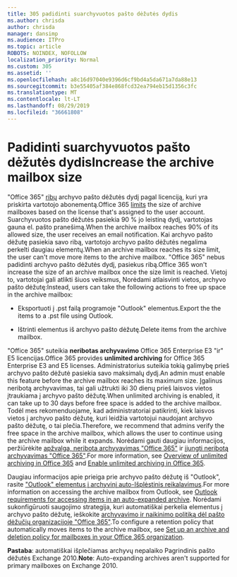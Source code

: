 ```yaml
---
title: 305 padidinti suarchyvuotos pašto dėžutės dydis
ms.author: chrisda
author: chrisda
manager: dansimp
ms.audience: ITPro
ms.topic: article
ROBOTS: NOINDEX, NOFOLLOW
localization_priority: Normal
ms.custom: 305
ms.assetid: ''
ms.openlocfilehash: a8c16d97040e9396d6cf9bd4a5da671a7da88e13
ms.sourcegitcommit: b3e55405af384e868fcd32ea794eb15d1356c3fc
ms.translationtype: MT
ms.contentlocale: lt-LT
ms.lasthandoff: 08/29/2019
ms.locfileid: "36661808"
---
```

# <a name="increase-the-archive-mailbox-size"></a><span data-ttu-id="52998-102">Padidinti suarchyvuotos pašto dėžutės dydis</span><span class="sxs-lookup"><span data-stu-id="52998-102">Increase the archive mailbox size</span></span>

<span data-ttu-id="52998-103">"Office 365" [ribų](https://docs.microsoft.com/office365/servicedescriptions/exchange-online-service-description/exchange-online-limits#mailbox-storage-limits) archyvo pašto dėžutės dydį pagal licenciją, kuri yra priskirta vartotojo abonementą.</span><span class="sxs-lookup"><span data-stu-id="52998-103">Office 365 [limits](https://docs.microsoft.com/office365/servicedescriptions/exchange-online-service-description/exchange-online-limits#mailbox-storage-limits) the size of archive mailboxes based on the license that's assigned to the user account.</span></span> <span data-ttu-id="52998-104">Suarchyvuotos pašto dėžutės pasiekia 90 % jo leistiną dydį, vartotojas gauna el. pašto pranešimą.</span><span class="sxs-lookup"><span data-stu-id="52998-104">When the archive mailbox reaches 90% of its allowed size, the user receives an email notification.</span></span> <span data-ttu-id="52998-105">Kai archyvo pašto dėžutę pasiekia savo ribą, vartotojo archyvo pašto dėžutės negalima perkelti daugiau elementų.</span><span class="sxs-lookup"><span data-stu-id="52998-105">When an archive mailbox reaches its size limit, the user can't move more items to the archive mailbox.</span></span> <span data-ttu-id="52998-106">"Office 365" nebus padidinti archyvo pašto dėžutės dydį, pasiekus ribą.</span><span class="sxs-lookup"><span data-stu-id="52998-106">Office 365 won't increase the size of an archive mailbox once the size limit is reached.</span></span> <span data-ttu-id="52998-107">Vietoj to, vartotojai gali atlikti šiuos veiksmus, Norėdami atlaisvinti vietos, archyvo pašto dėžutę:</span><span class="sxs-lookup"><span data-stu-id="52998-107">Instead, users can take the following actions to free up space in the archive mailbox:</span></span>

- <span data-ttu-id="52998-108">Eksportuoti į .pst failą programoje "Outlook" elementus.</span><span class="sxs-lookup"><span data-stu-id="52998-108">Export the the items to a .pst file using Outlook.</span></span>

- <span data-ttu-id="52998-109">Ištrinti elementus iš archyvo pašto dėžutę.</span><span class="sxs-lookup"><span data-stu-id="52998-109">Delete items from the archive mailbox.</span></span>

<span data-ttu-id="52998-110">"Office 365" suteikia **neribotas archyvavimo** Office 365 Enterprise E3 "ir" E5 licencijas.</span><span class="sxs-lookup"><span data-stu-id="52998-110">Office 365 provides **unlimited archiving** for Office 365 Enterprise E3 and E5 licenses.</span></span> <span data-ttu-id="52998-111">Administratorius suteikia tokią galimybę prieš archyvo pašto dėžutė pasiekia savo maksimalų dydį.</span><span class="sxs-lookup"><span data-stu-id="52998-111">An admin must enable this feature before the archive mailbox reaches its maximum size.</span></span> <span data-ttu-id="52998-112">Įgalinus neribotą archyvavimas, tai gali užtrukti iki 30 dienų prieš laisvos vietos įtraukiama į archyvo pašto dėžutę.</span><span class="sxs-lookup"><span data-stu-id="52998-112">When unlimited archiving is enabled, it can take up to 30 days before free space is added to the archive mailbox.</span></span> <span data-ttu-id="52998-113">Todėl mes rekomenduojame, kad administratoriai patikrinti, kiek laisvos vietos į archyvo pašto dėžutę, kuri leidžia vartotojui naudojant archyvo pašto dėžutę, o tai plečia.</span><span class="sxs-lookup"><span data-stu-id="52998-113">Therefore, we recommend that admins verify the free space in the archive mailbox, which allows the user to continue using the archive mailbox while it expands.</span></span> <span data-ttu-id="52998-114">Norėdami gauti daugiau informacijos, peržiūrėkite [apžvalga, neribota archyvavimas "Office 365"](https://docs.microsoft.com/office365/securitycompliance/unlimited-archiving) ir [įjungti neribotą archyvavimas "Office 365"](https://docs.microsoft.com/office365/securitycompliance/enable-unlimited-archiving).</span><span class="sxs-lookup"><span data-stu-id="52998-114">For more information, see [Overview of unlimited archiving in Office 365](https://docs.microsoft.com/office365/securitycompliance/unlimited-archiving) and [Enable unlimited archiving in Office 365](https://docs.microsoft.com/office365/securitycompliance/enable-unlimited-archiving).</span></span>

<span data-ttu-id="52998-115">Daugiau informacijos apie prieiga prie archyvo pašto dėžutę iš "Outlook", rasite ["Outlook" elementus į archyvinį auto-Išplėstinis reikalavimus](https://docs.microsoft.com/office365/securitycompliance/unlimited-archiving#outlook-requirements-for-accessing-items-in-an-auto-expanded-archive).</span><span class="sxs-lookup"><span data-stu-id="52998-115">For more information on accessing the archive mailbox from Outlook, see [Outlook requirements for accessing items in an auto-expanded archive](https://docs.microsoft.com/office365/securitycompliance/unlimited-archiving#outlook-requirements-for-accessing-items-in-an-auto-expanded-archive).</span></span> <span data-ttu-id="52998-116">Norėdami sukonfigūruoti saugojimo strategija, kuri automatiškai perkelia elementus į archyvo pašto dėžutę, ieškokite [archyvavimo ir naikinimo politiką dėl pašto dėžučių organizacijoje "Office 365"](https://docs.microsoft.com/office365/securitycompliance/set-up-an-archive-and-deletion-policy-for-mailboxes).</span><span class="sxs-lookup"><span data-stu-id="52998-116">To configure a retention policy that automatically moves items to the archive mailbox, see [Set up an archive and deletion policy for mailboxes in your Office 365 organization](https://docs.microsoft.com/office365/securitycompliance/set-up-an-archive-and-deletion-policy-for-mailboxes).</span></span>

<span data-ttu-id="52998-117">**Pastaba**: automatiškai išplečiamas archyvų nepalaiko Pagrindinis pašto dėžutės Exchange 2010.</span><span class="sxs-lookup"><span data-stu-id="52998-117">**Note**: Auto-expanding archives aren't supported for primary mailboxes on Exchange 2010.</span></span>
